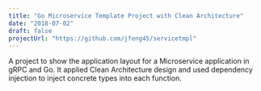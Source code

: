 ```yaml
---
title: "Go Microservice Template Project with Clean Architecture"
date: "2018-07-02"
draft: false
projectUrl: "https://github.com/jfeng45/servicetmpl"
---
```


<!--more-->

A project to show the application layout for a Microservice application in gRPC and Go. It applied Clean Architecture design and used dependency injection to inject concrete types into each function.

